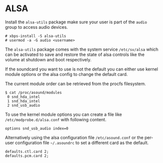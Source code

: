 # ALSA

Install the `alsa-utils` package make sure your user is part of the `audio`
group to access audio devices.

```
# xbps-install -S alsa-utils
# usermod -a -G audio <username>
```

The `alsa-utils` package comes with the system service `/etc/sv/alsa` which can
be activated to save and restore the state of alsa controls like the volume at
shutdown and boot respectively.

If the soundcard you want to use is not the default you can either use kernel
module options or the alsa config to change the default card.

The current module order can be retrieved from the procfs filesystem.

```
$ cat /proc/asound/modules
 0 snd_hda_intel
 1 snd_hda_intel
 2 snd_usb_audio
```

To use the kernel module options you can create a file like
`/etc/modprobe.d/alsa.conf` with following content.

```
options snd_usb_audio index=0
```

Alternatively using the alsa configuration file `/etc/asound.conf` or the
per-user configuration file `~/.asoundrc` to set a different card as the
default.

```
defaults.ctl.card 2;
defaults.pcm.card 2;
```

